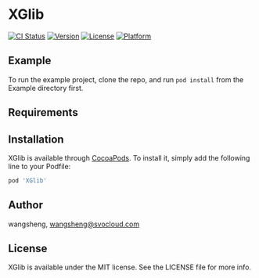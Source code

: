 # XGlib

[![CI Status](http://img.shields.io/travis/wangsheng/XGlib.svg?style=flat)](https://travis-ci.org/wangsheng/XGlib)
[![Version](https://img.shields.io/cocoapods/v/XGlib.svg?style=flat)](http://cocoapods.org/pods/XGlib)
[![License](https://img.shields.io/cocoapods/l/XGlib.svg?style=flat)](http://cocoapods.org/pods/XGlib)
[![Platform](https://img.shields.io/cocoapods/p/XGlib.svg?style=flat)](http://cocoapods.org/pods/XGlib)

## Example

To run the example project, clone the repo, and run `pod install` from the Example directory first.

## Requirements

## Installation

XGlib is available through [CocoaPods](http://cocoapods.org). To install
it, simply add the following line to your Podfile:

```ruby
pod 'XGlib'
```

## Author

wangsheng, wangsheng@svocloud.com

## License

XGlib is available under the MIT license. See the LICENSE file for more info.
